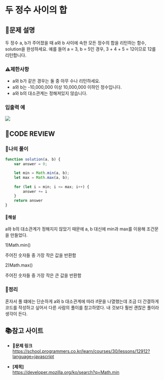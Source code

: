# 두 정수 사이의 합

## **📝문제 설명**
두 정수 a, b가 주어졌을 때 a와 b 사이에 속한 모든 정수의 합을 리턴하는 함수, solution을 완성하세요.
예를 들어 a = 3, b = 5인 경우, 3 + 4 + 5 = 12이므로 12를 리턴합니다.
### **⚠제한사항**
- a와 b가 같은 경우는 둘 중 아무 수나 리턴하세요.
- a와 b는 -10,000,000 이상 10,000,000 이하인 정수입니다.
- a와 b의 대소관계는 정해져있지 않습니다.
### **입출력 예**
![](https://velog.velcdn.com/images/ssori0421/post/f751aa96-be25-4068-9f10-2ae40f39758b/image.png)

## **🧐CODE REVIEW**
### **🧾나의 풀이**

```js
function solution(a, b) {
    var answer = 0;

    let min = Math.min(a, b);
    let max = Math.max(a, b);
    
    for (let i = min; i <= max; i++) {
        answer += i
    }
    return answer
}   
```

#### **📝해설**
a와 b의 대소관계가 정해지지 않았기 때문에 a, b 대신에 min과 max를 이용해 조건문을 만들었다.

1)Math.min()

   주어진 숫자들 중 가장 작은 값을 반환함
  
2)Math.max()

  주어진 숫자들 중 가장 작은 큰 값을 반환함  

### **🔖정리**

혼자서 풀 떄에는 단순하게 a와 b 대소관계에 따라 if문을 나열했는데 조금 더 간결하게 코드를 작성하고 싶어서 다른 사람의 풀이를 참고하였다. 내 것보다 훨씬 괜찮은 풀이라 생각이 든다.

## 📚참고 사이트

- **🔗문제 링크**<br/>
https://school.programmers.co.kr/learn/courses/30/lessons/12912?language=javascript

- **[제목]**<br/>
https://developer.mozilla.org/ko/search?q=Math.min
